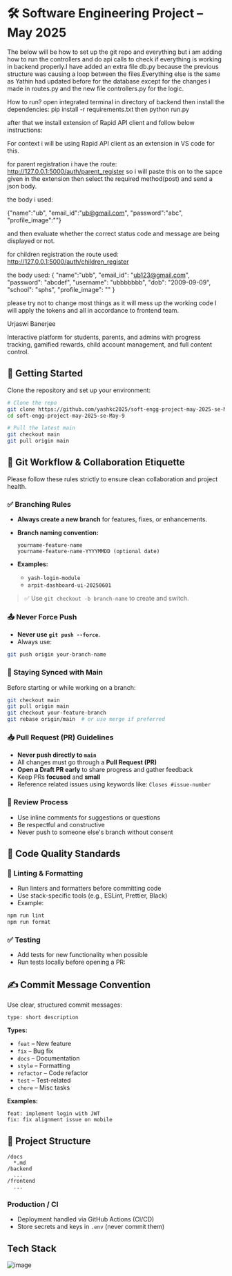 # 🛠️ Software Engineering Project – May 2025

The below will be how to set up the git repo and everything but i am adding how to run the controllers and do api calls to check if everything is working in backend properly.I have added an extra file db.py because the previous structure was causing a loop between the files.Everything else is the same as Yathin had updated before for the database except for the changes i made in routes.py and the new file controllers.py for the logic.

How to run?
open integrated terminal in directory of backend 
then install the dependencies:
pip install -r requirements.txt
then python run.py

after that we install extension of Rapid API client and follow below instructions:

For context i will be using Rapid API client as an extension in VS code for this.

for parent registration i have the route: ​http://127.0.0.1:5000/auth/parent_register so i will paste this on to the sapce given in the extension then select the required method(post) and send a json body.

the body i used:

{"name":"ub",
"email_id":"ub@gmail.com",
"password":"abc",
"profile_image":""}

and then evaluate whether the correct status code and message are being displayed or not. 

for children registration the route used: http://127.0.0.1:5000/auth/children_register

the body used:
{
  "name":"ubb",
  "email_id": "ub123@gmail.com",
  "password": "abcdef",
  "username": "ubbbbbbb",
  "dob": "2009-09-09",
  "school": "sphs",
  "profile_image": ""
}


please try not to change most things as it will mess up the working code 
I will apply the tokens and all in accordance to frontend team.

Urjaswi Banerjee



Interactive platform for students, parents, and admins with progress tracking, gamified rewards, child account management, and full content control.

## 🚀 Getting Started

Clone the repository and set up your environment:

```bash
# Clone the repo
git clone https://github.com/yashkc2025/soft-engg-project-may-2025-se-May-9.git
cd soft-engg-project-may-2025-se-May-9

# Pull the latest main
git checkout main
git pull origin main
```

## 🧭 Git Workflow & Collaboration Etiquette

Please follow these rules strictly to ensure clean collaboration and project health.

### ✅ Branching Rules

- **Always create a new branch** for features, fixes, or enhancements.

- **Branch naming convention:**

  ```
  yourname-feature-name
  yourname-feature-name-YYYYMMDD (optional date)
  ```

- **Examples:**

  - `yash-login-module`
  - `arpit-dashboard-ui-20250601`

> ✅ Use `git checkout -b branch-name` to create and switch.

### 📤 Never Force Push

- **Never use `git push --force`.**
- Always use:

```bash
git push origin your-branch-name
```

### 🔄 Staying Synced with Main

Before starting or while working on a branch:

```bash
git checkout main
git pull origin main
git checkout your-feature-branch
git rebase origin/main  # or use merge if preferred
```

### 📥 Pull Request (PR) Guidelines

- **Never push directly to `main`**
- All changes must go through a **Pull Request (PR)**
- **Open a Draft PR early** to share progress and gather feedback
- Keep PRs **focused** and **small**
- Reference related issues using keywords like:
  `Closes #issue-number`

### 💬 Review Process

- Use inline comments for suggestions or questions
- Be respectful and constructive
- Never push to someone else's branch without consent

## 🧪 Code Quality Standards

### 🧹 Linting & Formatting

- Run linters and formatters before committing code
- Use stack-specific tools (e.g., ESLint, Prettier, Black)
- Example:

```bash
npm run lint
npm run format
```

### ✅ Testing

- Add tests for new functionality when possible
- Run tests locally before opening a PR:

## ✍️ Commit Message Convention

Use clear, structured commit messages:

```
type: short description
```

**Types:**

- `feat` – New feature
- `fix` – Bug fix
- `docs` – Documentation
- `style` – Formatting
- `refactor` – Code refactor
- `test` – Test-related
- `chore` – Misc tasks

**Examples:**

```
feat: implement login with JWT
fix: fix alignment issue on mobile
```

## 📁 Project Structure

```plaintext
/docs
  *.md
/backend
  ...
/frontend
  ...
```

### Production / CI

- Deployment handled via GitHub Actions (CI/CD)
- Store secrets and keys in `.env` (never commit them)

## Tech Stack

![image](https://github.com/user-attachments/assets/c90b0112-56ef-4b81-9960-1c99ecbddca9)

